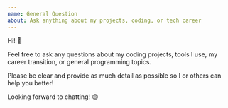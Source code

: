 ```yaml
---
name: General Question
about: Ask anything about my projects, coding, or tech career
---
```


Hi! 👋

Feel free to ask any questions about my coding projects, tools I use, my career transition, or general programming topics.

Please be clear and provide as much detail as possible so I or others can help you better!

Looking forward to chatting! 😊

